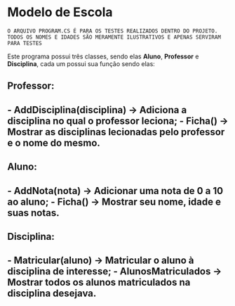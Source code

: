 # Modelo de Escola
```O ARQUIVO PROGRAM.CS É PARA OS TESTES REALIZADOS DENTRO DO PROJETO. TODOS OS NOMES E IDADES SÃO MERAMENTE ILUSTRATIVOS E APENAS SERVIRAM PARA TESTES```


Este programa possui três classes, sendo elas **Aluno**, **Professor** e **Disciplina**, cada um possui sua função sendo elas:

<h2>Professor:<h2>
- AddDisciplina(disciplina) -> Adiciona a disciplina no qual o professor leciona;
- Ficha() -> Mostrar as disciplinas lecionadas pelo professor e o nome do mesmo.

<h2>Aluno:<h2>
- AddNota(nota) -> Adicionar uma nota de 0 a 10 ao aluno;
- Ficha() -> Mostrar seu nome, idade e suas notas.

<h2>Disciplina:<h2>
- Matricular(aluno) -> Matricular o aluno à disciplina de interesse;
- AlunosMatriculados -> Mostrar todos os alunos matriculados na disciplina desejava.
